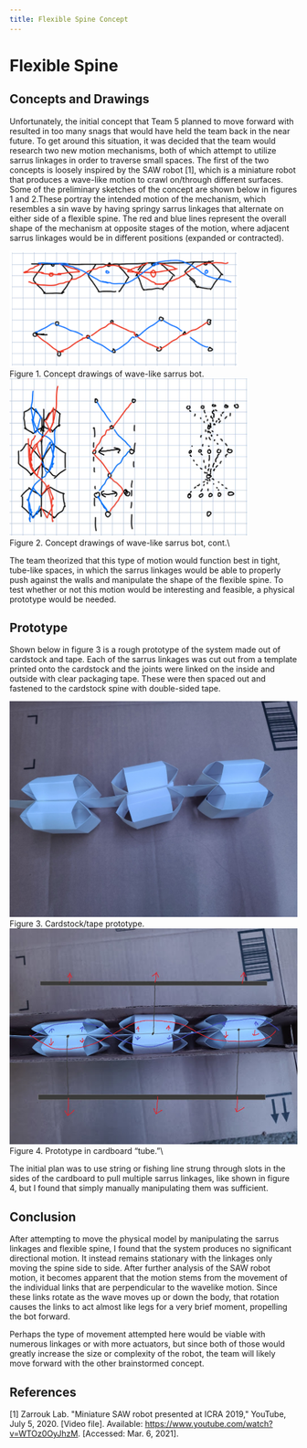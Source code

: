 ```yaml
---
title: Flexible Spine Concept
---
```


# Flexible Spine

## Concepts and Drawings
Unfortunately, the initial concept that Team 5 planned to move forward with resulted in too many snags that would have held the team back in the near future.
To get around this situation, it was decided that the team would research two new motion mechanisms, both of which attempt to utilize sarrus linkages in order to traverse small spaces.
The first of the two concepts is loosely inspired by the SAW robot [1], which is a miniature robot that produces a wave-like motion to crawl on/through different surfaces.
Some of the preliminary sketches of the concept are shown below in figures 1 and 2.These portray the intended motion of the mechanism, which resembles a sin wave by having springy sarrus linkages that alternate on either side of a flexible spine.
The red and blue lines represent the overall shape of the mechanism at opposite stages of the motion, where adjacent sarrus linkages would be in different positions (expanded or contracted).


![](flex1.PNG)\
Figure 1. Concept drawings of wave-like sarrus bot.\
![](flex2.PNG)\
Figure 2. Concept drawings of wave-like sarrus bot, cont.\

The team theorized that this type of motion would function best in tight, tube-like spaces, in which the sarrus linkages would be able to properly push against the walls and manipulate the shape of the flexible spine. To test whether or not this motion would be interesting and feasible, a physical prototype would be needed.

## Prototype
Shown below in figure 3 is a rough prototype of the system made out of cardstock and tape.
Each of the sarrus linkages was cut out from a template printed onto the cardstock and the joints were linked on the inside and outside with clear packaging tape.
These were then spaced out and fastened to the cardstock spine with double-sided tape.

![](pro1.jpg)\
Figure 3. Cardstock/tape prototype.\
![](pro2.jpg)\
Figure 4. Prototype in cardboard “tube.”\

The initial plan was to use string or fishing line strung through slots in the sides of the cardboard to pull multiple sarrus linkages, like shown in figure 4, but I found that simply manually manipulating them was sufficient. 
## Conclusion
After attempting to move the physical model by manipulating the sarrus linkages and flexible spine, I found that the system produces no significant directional motion. It instead remains stationary with the linkages only moving the spine side to side. After further analysis of the SAW robot motion, it becomes apparent that the motion stems from the movement of the individual links that are perpendicular to the wavelike motion. Since these links rotate as the wave moves up or down the body, that rotation causes the links to act almost like legs for a very brief moment, propelling the bot forward.

Perhaps the type of movement attempted here would be viable with numerous linkages or with more actuators, but since both of those would greatly increase the size or complexity of the robot, the team will likely move forward with the other brainstormed concept.

## References
[1] Zarrouk Lab. "Miniature SAW robot presented at ICRA 2019," YouTube, July 5, 2020. [Video file]. Available: https://www.youtube.com/watch?v=WTOz0OyJhzM. [Accessed: Mar. 6, 2021].
